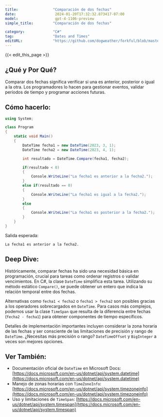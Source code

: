 ```yaml
---
title:                "Comparación de dos fechas"
date:                  2024-01-20T17:32:32.873417-07:00
model:                 gpt-4-1106-preview
simple_title:         "Comparación de dos fechas"

category:             "C#"
tag:                  "Dates and Times"
editURL:              "https://github.com/dogweather/forkful/blob/master/content/es/c-sharp/comparing-two-dates.md"
---
```


{{< edit_this_page >}}

## ¿Qué y Por Qué?

Comparar dos fechas significa verificar si una es anterior, posterior o igual a la otra. Los programadores lo hacen para gestionar eventos, validar períodos de tiempo y programar acciones futuras.

## Cómo hacerlo:

```C#
using System;

class Program
{
    static void Main()
    {
        DateTime fecha1 = new DateTime(2023, 3, 1);
        DateTime fecha2 = new DateTime(2023, 4, 1);

        int resultado = DateTime.Compare(fecha1, fecha2);

        if(resultado < 0)
        {
            Console.WriteLine("La fecha1 es anterior a la fecha2.");
        }
        else if(resultado == 0)
        {
            Console.WriteLine("La fecha1 es igual a la fecha2.");
        }
        else
        {
            Console.WriteLine("La fecha1 es posterior a la fecha2.");
        }
    }
}
```

Salida esperada:
```
La fecha1 es anterior a la fecha2.
```

## Deep Dive:

Históricamente, comparar fechas ha sido una necesidad básica en programación, crucial para tareas como ordenar registros o validar vencimientos. En C#, la clase `DateTime` simplifica esta tarea. Utilizando su método estático `Compare()`, se puede obtener un entero que indica la relación temporal entre dos fechas. 

Alternativas como `fecha1 < fecha2` o `fecha1 > fecha2` son posibles gracias a los operadores sobrecargados en `DateTime`. Para casos más complejos, podemos usar la clase `TimeSpan` que resulta de la diferencia entre fechas (`fecha2 - fecha1`) para obtener componentes de tiempo específicos.

Detalles de implementación importantes incluyen considerar la zona horaria de las fechas y ser consciente de las limitaciones de precisión y rango de `DateTime`. ¿Necesitas más precisión o rango? `DateTimeOffset` y `BigInteger` a veces son mejores opciones.

## Ver También:

- Documentación oficial de `DateTime` en Microsoft Docs: [https://docs.microsoft.com/en-us/dotnet/api/system.datetime](https://docs.microsoft.com/en-us/dotnet/api/system.datetime)
- Manejo de zonas horarias con `TimeZoneInfo`: [https://docs.microsoft.com/en-us/dotnet/api/system.timezoneinfo](https://docs.microsoft.com/en-us/dotnet/api/system.timezoneinfo)
- Uso y limitaciones de `TimeSpan`: [https://docs.microsoft.com/en-us/dotnet/api/system.timespan](https://docs.microsoft.com/en-us/dotnet/api/system.timespan)
